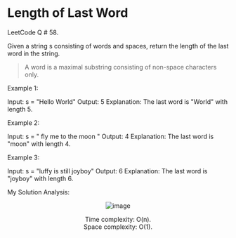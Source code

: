 # Length of Last Word 

LeetCode Q # 58.

Given a string s consisting of words and spaces, return the length of the last word in the string.

> A word is a maximal substring consisting of non-space characters only.

Example 1:

Input: s = "Hello World"
Output: 5
Explanation: The last word is "World" with length 5.

Example 2:

Input: s = "   fly me   to   the moon  "
Output: 4
Explanation: The last word is "moon" with length 4.

Example 3:

Input: s = "luffy is still joyboy"
Output: 6
Explanation: The last word is "joyboy" with length 6.

My Solution Analysis:

<div align = "center">

  ![image](https://github.com/xo-azeem/Length-of-Last-Word-LeetCode/assets/171427226/72db5bf1-48ae-4a7b-b510-ffb03e3aa3f3)

  Time complexity: O(n).</br>Space complexity: O(1).
</div>
